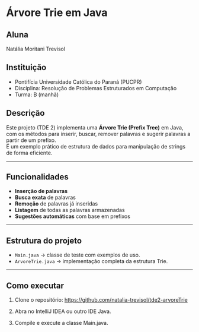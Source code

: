 # Árvore Trie em Java

## Aluna
Natália Moritani Trevisol

## Instituição
- Pontifícia Universidade Católica do Paraná (PUCPR)
- Disciplina: Resolução de Problemas Estruturados em Computação
- Turma: B (manhã)

## Descrição
Este projeto (TDE 2) implementa uma **Árvore Trie (Prefix Tree)** em Java, com os métodos para inserir, buscar, remover palavras e sugerir palavras a partir de um prefixo.  
É um exemplo prático de estrutura de dados para manipulação de strings de forma eficiente.

---

## Funcionalidades
- **Inserção de palavras**  
- **Busca exata** de palavras  
- **Remoção** de palavras já inseridas  
- **Listagem** de todas as palavras armazenadas  
- **Sugestões automáticas** com base em prefixos  

---

## Estrutura do projeto
- `Main.java` → classe de teste com exemplos de uso.  
- `ArvoreTrie.java` → implementação completa da estrutura Trie.  

---

## Como executar
1. Clone o repositório:
https://github.com/natalia-trevisol/tde2-arvoreTrie

2. Abra no IntelliJ IDEA ou outro IDE Java.

3. Compile e execute a classe Main.java.
